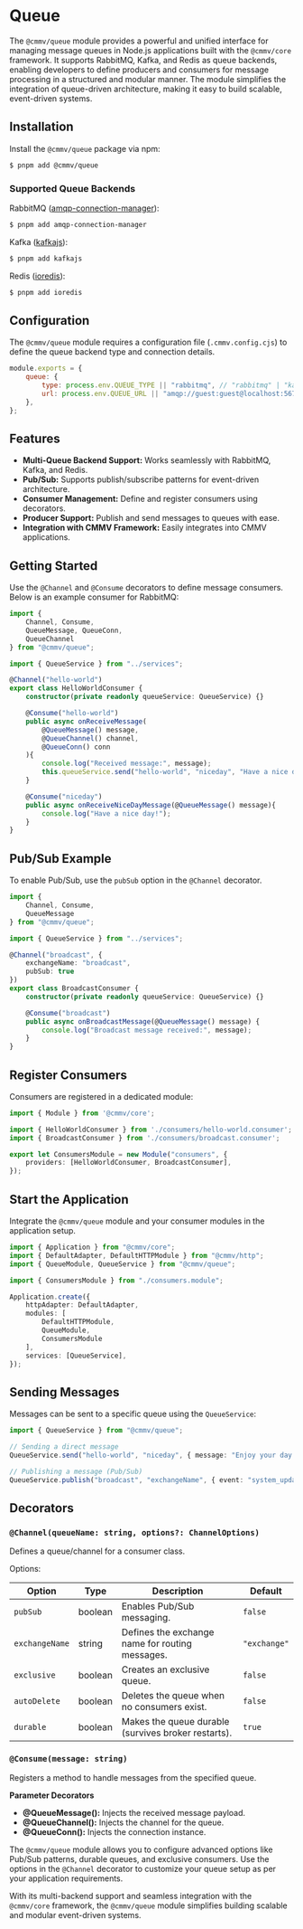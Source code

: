# Queue 

The ``@cmmv/queue`` module provides a powerful and unified interface for managing message queues in Node.js applications built with the ``@cmmv/core`` framework. It supports RabbitMQ, Kafka, and Redis as queue backends, enabling developers to define producers and consumers for message processing in a structured and modular manner. The module simplifies the integration of queue-driven architecture, making it easy to build scalable, event-driven systems.

## Installation

Install the ``@cmmv/queue`` package via npm:

```bash
$ pnpm add @cmmv/queue
```

### Supported Queue Backends

RabbitMQ ([amqp-connection-manager](https://www.npmjs.com/package/amqp-connection-manager)):

```bash
$ pnpm add amqp-connection-manager
```

Kafka ([kafkajs](https://www.npmjs.com/package/kafkajs)):

```bash
$ pnpm add kafkajs
```

Redis ([ioredis](https://www.npmjs.com/package/ioredis)):

```bash
$ pnpm add ioredis
```

## Configuration

The ``@cmmv/queue`` module requires a configuration file (``.cmmv.config.cjs``) to define the queue backend type and connection details.

```javascript
module.exports = {
    queue: {
        type: process.env.QUEUE_TYPE || "rabbitmq", // "rabbitmq" | "kafka" | "redis"
        url: process.env.QUEUE_URL || "amqp://guest:guest@localhost:5672/cmmv",
    },
};
```

## Features

* **Multi-Queue Backend Support:** Works seamlessly with RabbitMQ, Kafka, and Redis.
* **Pub/Sub:** Supports publish/subscribe patterns for event-driven architecture.
* **Consumer Management:** Define and register consumers using decorators.
* **Producer Support:** Publish and send messages to queues with ease.
* **Integration with CMMV Framework:** Easily integrates into CMMV applications.

## Getting Started

Use the ``@Channel`` and ``@Consume`` decorators to define message consumers. Below is an example consumer for RabbitMQ:

```typescript
import { 
    Channel, Consume, 
    QueueMessage, QueueConn, 
    QueueChannel 
} from "@cmmv/queue";

import { QueueService } from "../services";

@Channel("hello-world")
export class HelloWorldConsumer {
    constructor(private readonly queueService: QueueService) {}

    @Consume("hello-world")
    public async onReceiveMessage(
        @QueueMessage() message, 
        @QueueChannel() channel,
        @QueueConn() conn
    ){
        console.log("Received message:", message);
        this.queueService.send("hello-world", "niceday", "Have a nice day!");
    }

    @Consume("niceday")
    public async onReceiveNiceDayMessage(@QueueMessage() message){
        console.log("Have a nice day!");
    }
}
```

## Pub/Sub Example

To enable Pub/Sub, use the ``pubSub`` option in the ``@Channel`` decorator.

```typescript
import { 
    Channel, Consume, 
    QueueMessage 
} from "@cmmv/queue";

import { QueueService } from "../services";

@Channel("broadcast", { 
    exchangeName: "broadcast",
    pubSub: true 
})
export class BroadcastConsumer {
    constructor(private readonly queueService: QueueService) {}

    @Consume("broadcast")
    public async onBroadcastMessage(@QueueMessage() message) {
        console.log("Broadcast message received:", message);
    }
}
```

## Register Consumers

Consumers are registered in a dedicated module:

```typescript
import { Module } from '@cmmv/core';

import { HelloWorldConsumer } from './consumers/hello-world.consumer';
import { BroadcastConsumer } from './consumers/broadcast.consumer';

export let ConsumersModule = new Module("consumers", {
    providers: [HelloWorldConsumer, BroadcastConsumer],
});
```

## Start the Application

Integrate the ``@cmmv/queue`` module and your consumer modules in the application setup.

```typescript
import { Application } from "@cmmv/core";
import { DefaultAdapter, DefaultHTTPModule } from "@cmmv/http";
import { QueueModule, QueueService } from "@cmmv/queue";

import { ConsumersModule } from "./consumers.module";

Application.create({
    httpAdapter: DefaultAdapter,
    modules: [
        DefaultHTTPModule,
        QueueModule,
        ConsumersModule
    ],
    services: [QueueService],
});
```

## Sending Messages

Messages can be sent to a specific queue using the ``QueueService``:

```typescript
import { QueueService } from "@cmmv/queue";

// Sending a direct message
QueueService.send("hello-world", "niceday", { message: "Enjoy your day!" });

// Publishing a message (Pub/Sub)
QueueService.publish("broadcast", "exchangeName", { event: "system_update" });
```

## Decorators

### ``@Channel(queueName: string, options?: ChannelOptions)``
Defines a queue/channel for a consumer class.

Options:

| Option         | Type      | Description                                          | Default         |
|----------------|-----------|------------------------------------------------------|-----------------|
| `pubSub`       | boolean   | Enables Pub/Sub messaging.                           | `false`         |
| `exchangeName` | string    | Defines the exchange name for routing messages.      | `"exchange"`    |
| `exclusive`    | boolean   | Creates an exclusive queue.                         | `false`         |
| `autoDelete`   | boolean   | Deletes the queue when no consumers exist.           | `false`         |
| `durable`      | boolean   | Makes the queue durable (survives broker restarts).  | `true`          |


### ``@Consume(message: string)``
Registers a method to handle messages from the specified queue.

**Parameter Decorators**
* **@QueueMessage():** Injects the received message payload.
* **@QueueChannel():** Injects the channel for the queue.
* **@QueueConn():** Injects the connection instance.

The ``@cmmv/queue`` module allows you to configure advanced options like Pub/Sub patterns, durable queues, and exclusive consumers. Use the options in the ``@Channel`` decorator to customize your queue setup as per your application requirements.

With its multi-backend support and seamless integration with the ``@cmmv/core`` framework, the ``@cmmv/queue`` module simplifies building scalable and modular event-driven systems.